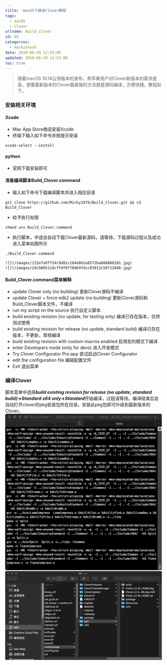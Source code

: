 ```yaml
---
title: 'macOS下编译Clover教程'
tags:
  - macOS
  - Clover
urlname: Build_Clover
id: 65
categories:
  - Hackintosh
date: 2018-06-29 12:53:00
updated: 2018-06-29 12:53:00
toc: true
---
```


>随着macOS 10.14公测版本的发布，黑苹果用户对Clover新版本的需求提高，想要最新版本的Clover最直接的方法就是源码编译，方便快捷，教程如下。<!--more-->

### 安装相关环境
#### Xcode
* Mac App Store商店安装Xcode
* 终端下输入如下命令并按提示安装
```
xcode-select --install
```

#### python
* 官网下载安装即可 

#### 准备编译脚本Build_Clover.command
* 输入如下命令下载编译脚本并进入相应目录
```
git clone https://github.com/Micky1979/Build_Clover.git && cd Build_Clover
```
* 给予执行权限
```
chmod u+x Build_Clover.command
```
* 执行脚本，中途会自动下载Clover最新源码，请等待，下载源码过程以及成功进入菜单如图所示
```
./Build_Clover.command
```
    ![](/images/132e7a9ff24c9d81c184e861e8572ba886888101.jpg)
    ![](/images/2dcb06511dcffdf8ff0d64fdcc03012c50f12848.jpg)

#### Build_Clover.command菜单解释
* update Clover only (no building) 更新Clover源码不编译
* update Clover + force edk2 update (no building) 更新Clover源码和Build_Clover脚本文件，不编译 
* run my script on the source 执行自定义脚本
* build existing revision (no update, for testing only) 编译已存在版本，仅供测试使用
* build existing revision for release (no update, standard build) 编译已存在版本，不更新，常规编译
* build existing revision with custom macros enabled 启用宏的模式下编译
* enter Developers mode (only for devs) 进入开发模式
* Try Clover Configurator Pro.app 尝试启动Clover Configurator
* edit the configuration file 编辑配置文件
* Exit 退出菜单

### 编译Clover

脚本菜单中选择***build existing revision for release (no update, standard build)->Standard x64 only->Standard***开始编译，过程请等待。编译结束后会自动打开clover的pkg安装包所在目录。安装此pkg包即可升级到最新版本的Clover。
![](/images/e2b7cb1cda2263bc19eea7075aa49779ee181c63.jpg)
![](/images/22a2efa8dcb27fe042fb85af67fb328488a61c55.jpg)
